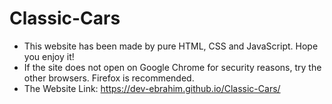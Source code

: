 # Classic-Cars
+ This website has been made by pure HTML, CSS and JavaScript. Hope you enjoy it!
+ If the site does not open on Google Chrome for security reasons, try the other browsers. Firefox is recommended.
+ The Website Link: https://dev-ebrahim.github.io/Classic-Cars/
